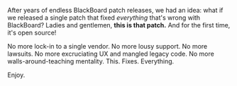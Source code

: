 After years of endless BlackBoard patch releases, we had an idea:
what if we released a single patch that fixed _everything_ that's wrong with 
BlackBoard? Ladies and gentlemen, **this is that patch.** And for the first time,
it's open source!

No more lock-in to a single vendor. No more lousy support. No more lawsuits.
No more excruciating UX and mangled legacy code. No more walls-around-teaching
mentality. This. Fixes. Everything.

Enjoy.
